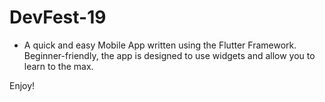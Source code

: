 # DevFest-19

- A quick and easy Mobile App written using the Flutter Framework. Beginner-friendly, the app is designed to use widgets and allow you to learn to the max. 

Enjoy!

